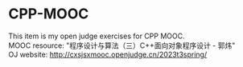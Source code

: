 # CPP-MOOC
This item is my open judge exercises for CPP MOOC.  
MOOC resource: "程序设计与算法（三）C++面向对象程序设计 - 郭炜"  
OJ website: http://cxsjsxmooc.openjudge.cn/2023t3spring/
